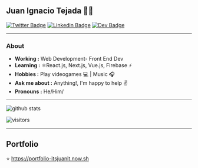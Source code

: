 ## Juan Ignacio Tejada 👨‍💻
[![Twitter Badge](https://img.shields.io/badge/-itsjuanit-1ca0f1?style=flat-square&logo=twitter&logoColor=white&link=https://twitter.com/itsjuanit)](https://twitter.com/itsjuanit) 
[![Linkedin Badge](https://img.shields.io/badge/-Juan_Ignacio_Tejada-blue?style=flat-square&logo=Linkedin&logoColor=white&link=https://www.linkedin.com/in/itsjuanit/)](https://www.linkedin.com/in/itsjuanit/) 
[![Dev Badge](https://img.shields.io/badge/-itsjuanit-black?style=flat-square&logo=dev.to&logoColor=white&link=https://portfolio-itsjuanit.now.sh/)](https://portfolio-itsjuanit.now.sh/) 

---------------------------------------------------------------------------------------------------------------------------------------------------------------------------------
### About
-  **Working :** Web Development- Front End Dev
-  **Learning :** ⚛️React.js, Next.js, Vue.js, Firebase :zap:
-  **Hobbies :** Play videogames 💻 | Music :headphones:
-  **Ask me about :** Anything!, I'm happy to help :v:
-  **Pronouns :** He/Him/

---------------------------------------------------------------------------------------------------------------------------------------------------------------------------------

![github stats](https://github-readme-stats.vercel.app/api?username=itsjuanit&show_icons=true)

![visitors](https://visitor-badge.glitch.me/badge?page_id=itsjuanit.itsjuanit) 

---------------------------------------------------------------------------------------------------------------------------------------------------------------------------------
## Portfolio

⭐️ https://portfolio-itsjuanit.now.sh 




